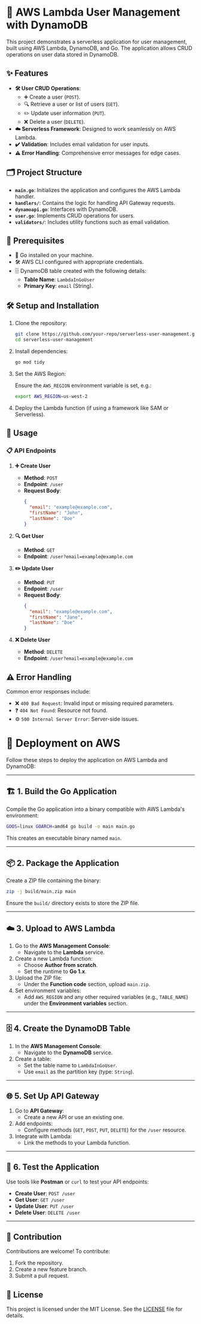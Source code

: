 
# 🚀 AWS Lambda User Management with DynamoDB

This project demonstrates a serverless application for user management, built using AWS Lambda, DynamoDB, and Go. The application allows CRUD operations on user data stored in DynamoDB.

## ✨ Features

- **🛠️ User CRUD Operations**:
  - ➕ Create a user (`POST`).
  - 🔍 Retrieve a user or list of users (`GET`).
  - ✏️ Update user information (`PUT`).
  - ❌ Delete a user (`DELETE`).
- **☁️ Serverless Framework**: Designed to work seamlessly on AWS Lambda.
- **✔️ Validation**: Includes email validation for user inputs.
- **⚠️ Error Handling**: Comprehensive error messages for edge cases.

## 🗂️ Project Structure

- **`main.go`**: Initializes the application and configures the AWS Lambda handler.
- **`handlers/`**: Contains the logic for handling API Gateway requests.
- **`dynamoapi.go`**: Interfaces with DynamoDB.
- **`user.go`**: Implements CRUD operations for users.
- **`validators/`**: Includes utility functions such as email validation.

## 🔧 Prerequisites

- 🐹 Go installed on your machine.
- 🛠️ AWS CLI configured with appropriate credentials.
- 🗄️ DynamoDB table created with the following details:
  - **Table Name**: `LambdaInGoUser`
  - **Primary Key**: `email` (String).

## 🛠️ Setup and Installation

1. Clone the repository:

   ```bash
   git clone https://github.com/your-repo/serverless-user-management.git
   cd serverless-user-management
   ```

2. Install dependencies:

   ```bash
   go mod tidy
   ```

3. Set the AWS Region:

   Ensure the `AWS_REGION` environment variable is set, e.g.:

   ```bash
   export AWS_REGION=us-west-2
   ```

4. Deploy the Lambda function (if using a framework like SAM or Serverless).

## 📒 Usage

### 📋 API Endpoints

1. **➕ Create User**
   - **Method**: `POST`
   - **Endpoint**: `/user`
   - **Request Body**:
     ```json
     {
       "email": "example@example.com",
       "firstName": "John",
       "lastName": "Doe"
     }
     ```

2. **🔍 Get User**
   - **Method**: `GET`
   - **Endpoint**: `/user?email=example@example.com`

3. **✏️ Update User**
   - **Method**: `PUT`
   - **Endpoint**: `/user`
   - **Request Body**:
     ```json
     {
       "email": "example@example.com",
       "firstName": "Jane",
       "lastName": "Doe"
     }
     ```

4. **❌ Delete User**
   - **Method**: `DELETE`
   - **Endpoint**: `/user?email=example@example.com`

## ⚠️ Error Handling

Common error responses include:
- ❌ `400 Bad Request`: Invalid input or missing required parameters.
- ❓ `404 Not Found`: Resource not found.
- ⚙️ `500 Internal Server Error`: Server-side issues.

# 🚀 Deployment on AWS

Follow these steps to deploy the application on AWS Lambda and DynamoDB:

---

## 🏗️ 1. Build the Go Application

Compile the Go application into a binary compatible with AWS Lambda's environment:

```bash
GOOS=linux GOARCH=amd64 go build -o main main.go
```

This creates an executable binary named `main`.

---

## 📦 2. Package the Application

Create a ZIP file containing the binary:

```bash
zip -j build/main.zip main
```

Ensure the `build/` directory exists to store the ZIP file.

---

## ☁️ 3. Upload to AWS Lambda

1. Go to the **AWS Management Console**:
   - Navigate to the **Lambda** service.
2. Create a new Lambda function:
   - Choose **Author from scratch**.
   - Set the runtime to **Go 1.x**.
3. Upload the ZIP file:
   - Under the **Function code** section, upload `main.zip`.
4. Set environment variables:
   - Add `AWS_REGION` and any other required variables (e.g., `TABLE_NAME`) under the **Environment variables** section.

---

## 🗄️ 4. Create the DynamoDB Table

1. In the **AWS Management Console**:
   - Navigate to the **DynamoDB** service.
2. Create a table:
   - Set the table name to `LambdaInGoUser`.
   - Use `email` as the partition key (type: `String`).

---

## 🌐 5. Set Up API Gateway

1. Go to **API Gateway**:
   - Create a new API or use an existing one.
2. Add endpoints:
   - Configure methods (`GET`, `POST`, `PUT`, `DELETE`) for the `/user` resource.
3. Integrate with Lambda:
   - Link the methods to your Lambda function.

---

## 🚦 6. Test the Application

Use tools like **Postman** or `curl` to test your API endpoints:

- **Create User**: `POST /user`
- **Get User**: `GET /user`
- **Update User**: `PUT /user`
- **Delete User**: `DELETE /user`

---

## 🤝 Contribution

Contributions are welcome! To contribute:

1. Fork the repository.
2. Create a new feature branch.
3. Submit a pull request.

## 📜 License

This project is licensed under the MIT License. See the [LICENSE](LICENSE) file for details.
